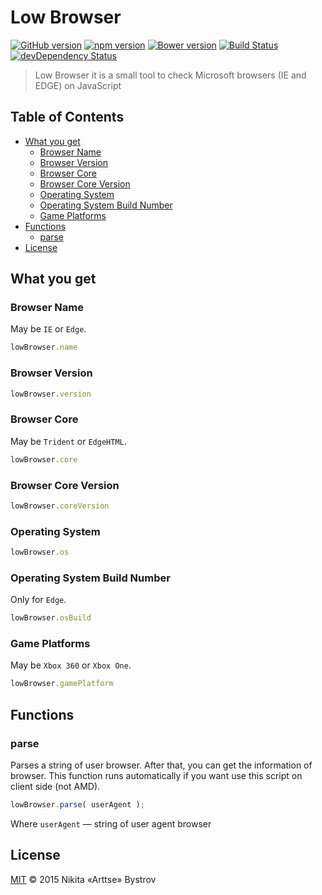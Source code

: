 # Low Browser

[![GitHub version](https://badge.fury.io/gh/Arttse%2Flow-browser.svg)](https://github.com/Arttse/low-browser/releases/latest)
[![npm version](https://badge.fury.io/js/low-browser.svg)](https://www.npmjs.com/package/low-browser)
[![Bower version](https://badge.fury.io/bo/low-browser.svg)](http://bower.io/search/?q=low-browser)
[![Build Status](https://travis-ci.org/Arttse/low-browser.svg)](https://travis-ci.org/Arttse/low-browser)
[![devDependency Status](https://david-dm.org/Arttse/low-browser/dev-status.svg)](https://david-dm.org/Arttse/low-browser#info=devDependencies)

> Low Browser it is a small tool to check Microsoft browsers (IE and EDGE) on JavaScript

<!-- START doctoc generated TOC please keep comment here to allow auto update -->
<!-- DON'T EDIT THIS SECTION, INSTEAD RE-RUN doctoc TO UPDATE -->
## Table of Contents

- [What you get](#what-you-get)
  - [Browser Name](#browser-name)
  - [Browser Version](#browser-version)
  - [Browser Core](#browser-core)
  - [Browser Core Version](#browser-core-version)
  - [Operating System](#operating-system)
  - [Operating System Build Number](#operating-system-build-number)
  - [Game Platforms](#game-platforms)
- [Functions](#functions)
  - [parse](#parse)
- [License](#license)

<!-- END doctoc generated TOC please keep comment here to allow auto update -->

## What you get

### Browser Name

May be `IE` or `Edge`.

```javascript
lowBrowser.name
```

### Browser Version

```javascript
lowBrowser.version
```

### Browser Core

May be `Trident` or `EdgeHTML`.

```javascript
lowBrowser.core
```

### Browser Core Version

```javascript
lowBrowser.coreVersion
```

### Operating System

```javascript
lowBrowser.os
```

### Operating System Build Number

Only for `Edge`.

```javascript
lowBrowser.osBuild
```

### Game Platforms

May be `Xbox 360` or `Xbox One`.

```javascript
lowBrowser.gamePlatform
```

## Functions

### parse

Parses a string of user browser. After that, you can get the information of browser.
This function runs automatically if you want use this script on client side (not AMD).

```javascript
lowBrowser.parse( userAgent );
```

Where `userAgent` — string of user agent browser

## License
[MIT](http://www.opensource.org/licenses/mit-license.php) &copy; 2015 Nikita «Arttse» Bystrov